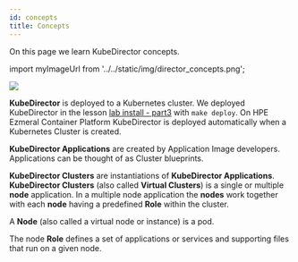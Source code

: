 ```yaml
---
id: concepts 
title: Concepts
---
```


On this page we learn KubeDirector concepts.

import myImageUrl from '../../static/img/director_concepts.png';

<img src={myImageUrl}/>

**KubeDirector** is deployed to a Kubernetes cluster.  We deployed KubeDirector in the lesson [lab install - part3](/docs/lab/install3) with `make deploy`.  On HPE Ezmeral Container Platform KubeDirector is deployed automatically when a Kubernetes Cluster is created.

**KubeDirector Applications** are created by Application Image developers.  Applications can be thought of as Cluster blueprints. 

**KubeDirector Clusters** are instantiations of **KubeDirector Applications**.  **KubeDirector Clusters** (also called **Virtual Clusters**) is a single or multiple **node** application.  In a multiple node application the **nodes** work together with each **node** having a predefined **Role** within the cluster.

A **Node** (also called a virtual node or instance) is a pod.

The node **Role** defines a set of applications or services and supporting files that run on a given node.
